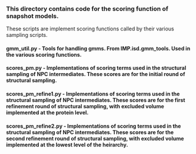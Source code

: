 ### This directory contains code for the scoring function of snapshot models.
These scripts are implement scoring functions called by their various sampling scripts.

#### gmm_util.py - Tools for handling gmms. From IMP.isd.gmm_tools. Used in the various scoring functions.

#### scores_pm.py - Implementations of scoring terms used in the structural sampling of NPC intermediates. These scores are for the initial round of structural sampling.

#### scores_pm_refine1.py - Implementations of scoring terms used in the structural sampling of NPC intermediates. These scores are for the first refinement round of structural sampling, with excluded volume implemented at the protein level.

#### scores_pm_refine2.py - Implementations of scoring terms used in the structural sampling of NPC intermediates. These scores are for the second refinement round of structural sampling, with excluded volume implemented at the lowest level of the heirarchy.
